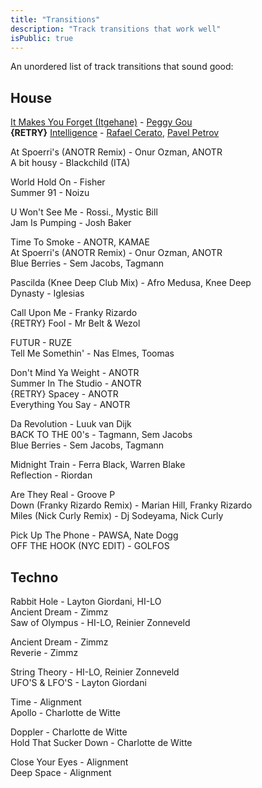 ```yaml
---
title: "Transitions"
description: "Track transitions that work well"
isPublic: true
---
```


An unordered list of track transitions that sound good:

## House
[It Makes You Forget (Itgehane)](https://open.spotify.com/track/0V8ExKqRc5LbUw43ozxnis) -
[Peggy Gou](https://open.spotify.com/artist/2mLA48B366zkELXYx7hcDN) \
**{RETRY}** [Intelligence](https://open.spotify.com/track/5lbZGOfPygSMffPt1KuxwP) -
[Rafael Cerato](https://open.spotify.com/artist/3NUcxMYt10f6cx567crDk2),
[Pavel Petrov](https://open.spotify.com/artist/21km6OSJbAfL6Erx6xbsQW)

At Spoerri's (ANOTR Remix) - Onur Ozman, ANOTR \
A bit housy - Blackchild (ITA)

World Hold On - Fisher \
Summer 91 - Noizu

U Won't See Me - Rossi., Mystic Bill \
Jam Is Pumping - Josh Baker

Time To Smoke - ANOTR, KAMAE \
At Spoerri's (ANOTR Remix) - Onur Ozman, ANOTR \
Blue Berries - Sem Jacobs, Tagmann

Pascilda (Knee Deep Club Mix) - Afro Medusa, Knee Deep \
Dynasty - Iglesias

Call Upon Me - Franky Rizardo \
{RETRY} Fool - Mr Belt & Wezol

FUTUR - RUZE \
Tell Me Somethin' - Nas Elmes, Toomas

Don't Mind Ya Weight - ANOTR \
Summer In The Studio - ANOTR \
{RETRY} Spacey - ANOTR \
Everything You Say - ANOTR

Da Revolution - Luuk van Dijk \
BACK TO THE 00's - Tagmann, Sem Jacobs \
Blue Berries - Sem Jacobs, Tagmann

Midnight Train - Ferra Black, Warren Blake \
Reflection - Riordan

Are They Real - Groove P \
Down (Franky Rizardo Remix) - Marian Hill, Franky Rizardo \
Miles (Nick Curly Remix) - Dj Sodeyama, Nick Curly

Pick Up The Phone - PAWSA, Nate Dogg \
OFF THE HOOK (NYC EDIT) - GOLFOS

## Techno
Rabbit Hole - Layton Giordani, HI-LO \
Ancient Dream - Zimmz \
Saw of Olympus - HI-LO, Reinier Zonneveld

Ancient Dream - Zimmz \
Reverie - Zimmz

String Theory - HI-LO, Reinier Zonneveld \
UFO'S & LFO'S - Layton Giordani

Time - Alignment \
Apollo - Charlotte de Witte

Doppler - Charlotte de Witte \
Hold That Sucker Down - Charlotte de Witte

Close Your Eyes - Alignment \
Deep Space - Alignment
